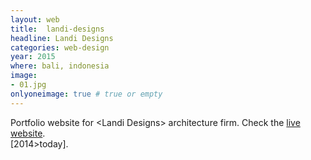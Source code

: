 ```yaml
---
layout: web
title:  landi-designs
headline: Landi Designs
categories: web-design
year: 2015
where: bali, indonesia
image:
- 01.jpg
onlyoneimage: true # true or empty
---
```

Portfolio website for &lt;Landi Designs&gt; architecture firm.
Check the [live website](http://landi-designs.com).  
[2014>today].
